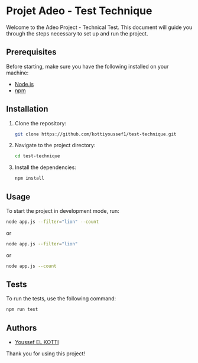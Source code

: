 # Projet Adeo - Test Technique

Welcome to the Adeo Project - Technical Test. This document will guide you through the steps necessary to set up and run the project.

## Prerequisites

Before starting, make sure you have the following installed on your machine:

- [Node.js](https://nodejs.org/)
- [npm](https://www.npmjs.com/)

## Installation

1. Clone the repository:

    ```bash
    git clone https://github.com/kottiyoussef1/test-technique.git
    ```

2. Navigate to the project directory:

    ```bash
    cd test-technique
    ```

3. Install the dependencies:

    ```bash
    npm install
    ```

## Usage

To start the project in development mode, run:

```bash
node app.js --filter="lion" --count
```

or

```bash
node app.js --filter="lion"
```

or 

```bash
node app.js --count
```


## Tests

To run the tests, use the following command:

```bash
npm run test
```

## Authors

- [Youssef EL KOTTI](https://github.com/kottiyoussef1)

Thank you for using this project!

